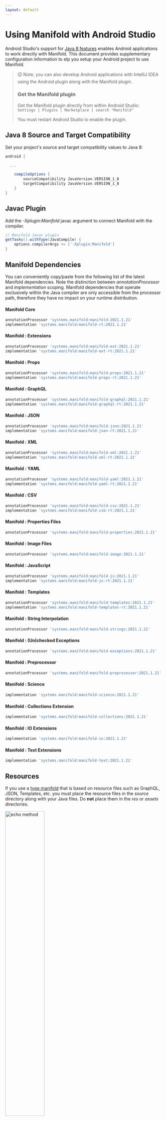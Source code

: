 ```yaml
---
layout: default
---
```


# Using Manifold with Android Studio

Android Studio's support for [Java 8 features](https://developer.android.com/studio/write/java8-support.html) enables
Android applications to work directly with Manifold. This document provides supplementary configuration information to
elp you setup your Android project to use Manifold.

>🛈 Note, you can also develop Android applications with IntelliJ IDEA using the Android plugin along with the Manifold
>plugin. 
>
>### Get the Manifold plugin
>Get the Manifold plugin directly from within Android Studio:
><br>
>`Settings | Plugins | Marketplace | search "Manifold"`
><br>
> 
>You must restart Android Studio to enable the plugin. 
 
## Java 8 Source and Target Compatibility 
Set your project's source and target compatibility values to Java 8:

```groovy
android {

  ...

    compileOptions {
        sourceCompatibility JavaVersion.VERSION_1_8
        targetCompatibility JavaVersion.VERSION_1_8
    }
}
```

## Javac Plugin
Add the *-Xplugin:Manifold* javac argument to connect Manifold with the compiler.

```groovy
// Manifold Javac plugin
getTasks().withType(JavaCompile) {
    options.compilerArgs += ['-Xplugin:Manifold']
}
```    

## Manifold Dependencies
You can conveniently copy/paste from the following list of the latest Manifold dependencies. Note the distinction
between *annotationProcessor* and *implementation* scoping. Manifold dependencies that operate exclusively within the
Java compiler are only accessible from the processor path, therefore they have no impact on your runtime distribution.

#### Manifold Core
```groovy
annotationProcessor 'systems.manifold:manifold:2021.1.21'
implementation 'systems.manifold:manifold-rt:2021.1.21'
```
#### Manifold : Extensions
```groovy
annotationProcessor 'systems.manifold:manifold-ext:2021.1.21'
implementation 'systems.manifold:manifold-ext-rt:2021.1.21'
```
#### Manifold : Props
```groovy
annotationProcessor 'systems.manifold:manifold-props:2021.1.21'
implementation 'systems.manifold:manifold-props-rt:2021.1.21'
```
#### Manifold : GraphQL
```groovy
annotationProcessor 'systems.manifold:manifold-graphql:2021.1.21'
implementation 'systems.manifold:manifold-graphql-rt:2021.1.21'
```
#### Manifold : JSON
```groovy
annotationProcessor 'systems.manifold:manifold-json:2021.1.21'
implementation 'systems.manifold:manifold-json-rt:2021.1.21'
```
#### Manifold : XML
```groovy
annotationProcessor 'systems.manifold:manifold-xml:2021.1.21'
implementation 'systems.manifold:manifold-xml-rt:2021.1.21'
```
#### Manifold : YAML
```groovy
annotationProcessor 'systems.manifold:manifold-yaml:2021.1.21'
implementation 'systems.manifold:manifold-yaml-rt:2021.1.21'
```
#### Manifold : CSV
```groovy
annotationProcessor 'systems.manifold:manifold-csv:2021.1.21'
implementation 'systems.manifold:manifold-csb-rt:2021.1.21'
```
#### Manifold : Properties Files
```groovy
annotationProcessor 'systems.manifold:manifold-properties:2021.1.21'
```
#### Manifold : Image Files
```groovy
annotationProcessor 'systems.manifold:manifold-image:2021.1.21'
```
#### Manifold : JavaScript
```groovy
annotationProcessor 'systems.manifold:manifold-js:2021.1.21'
implementation 'systems.manifold:manifold-js-rt:2021.1.21'
```
#### Manifold : Templates
```groovy
annotationProcessor 'systems.manifold:manifold-templates:2021.1.21'
implementation 'systems.manifold:manifold-templates-rt:2021.1.21'
```
#### Manifold : String Interpolation
```groovy
annotationProcessor 'systems.manifold:manifold-strings:2021.1.21'
```
#### Manifold : (Un)checked Exceptions
```groovy
annotationProcessor 'systems.manifold:manifold-exceptions:2021.1.21'
```
#### Manifold : Preprocessor
```groovy
annotationProcessor 'systems.manifold:manifold-preprocessor:2021.1.21'
```
#### Manifold : Science
```groovy
implementation 'systems.manifold:manifold-science:2021.1.21'
```
#### Manifold : Collections Extension
```groovy
implementation 'systems.manifold:manifold-collections:2021.1.21'
```
#### Manifold : IO Extensions
```groovy
implementation 'systems.manifold:manifold-io:2021.1.21'
```
#### Manifold : Text Extensions
```groovy
implementation 'systems.manifold:manifold-text:2021.1.21'
```

## Resources

If you use a [type manifold](https://github.com/manifold-systems/manifold/tree/master/manifold-core-parent/manifold#the-big-picture)
that is based on resource files such as GraphQL, JSON, Templates, etc. you must place the resource files in the 
*source* directory along with your Java files.  Do **not** place them in the *res* or *assets* directories.
 
<p><img src="http://manifold.systems/images/android_resources.png" alt="echo method" width="50%" height="50%"/></p> 

